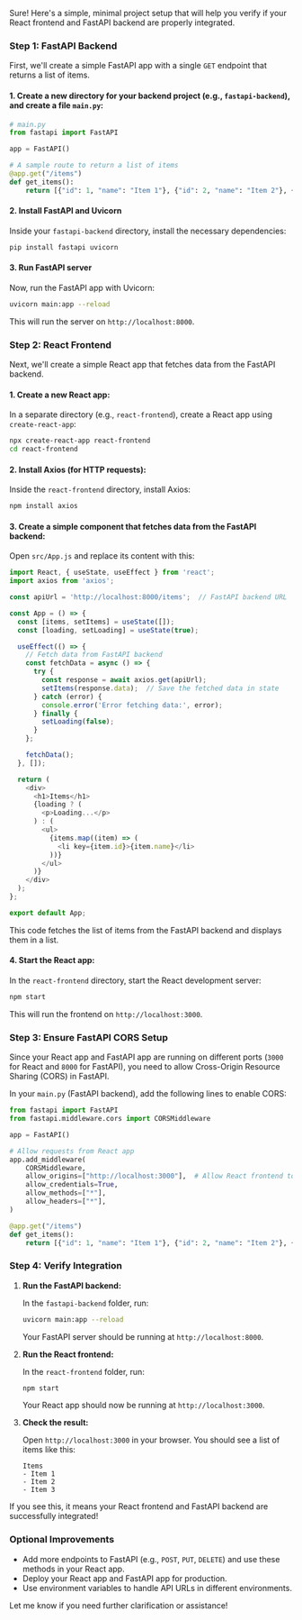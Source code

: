 Sure! Here's a simple, minimal project setup that will help you verify if your React frontend and FastAPI backend are properly integrated.

### Step 1: FastAPI Backend

First, we'll create a simple FastAPI app with a single `GET` endpoint that returns a list of items.

#### 1. Create a new directory for your backend project (e.g., `fastapi-backend`), and create a file `main.py`:

```python
# main.py
from fastapi import FastAPI

app = FastAPI()

# A sample route to return a list of items
@app.get("/items")
def get_items():
    return [{"id": 1, "name": "Item 1"}, {"id": 2, "name": "Item 2"}, {"id": 3, "name": "Item 3"}]
```

#### 2. Install FastAPI and Uvicorn

Inside your `fastapi-backend` directory, install the necessary dependencies:

```bash
pip install fastapi uvicorn
```

#### 3. Run FastAPI server

Now, run the FastAPI app with Uvicorn:

```bash
uvicorn main:app --reload
```

This will run the server on `http://localhost:8000`.

### Step 2: React Frontend

Next, we'll create a simple React app that fetches data from the FastAPI backend.

#### 1. Create a new React app:

In a separate directory (e.g., `react-frontend`), create a React app using `create-react-app`:

```bash
npx create-react-app react-frontend
cd react-frontend
```

#### 2. Install Axios (for HTTP requests):

Inside the `react-frontend` directory, install Axios:

```bash
npm install axios
```

#### 3. Create a simple component that fetches data from the FastAPI backend:

Open `src/App.js` and replace its content with this:

```javascript
import React, { useState, useEffect } from 'react';
import axios from 'axios';

const apiUrl = 'http://localhost:8000/items';  // FastAPI backend URL

const App = () => {
  const [items, setItems] = useState([]);
  const [loading, setLoading] = useState(true);

  useEffect(() => {
    // Fetch data from FastAPI backend
    const fetchData = async () => {
      try {
        const response = await axios.get(apiUrl);
        setItems(response.data);  // Save the fetched data in state
      } catch (error) {
        console.error('Error fetching data:', error);
      } finally {
        setLoading(false);
      }
    };

    fetchData();
  }, []);

  return (
    <div>
      <h1>Items</h1>
      {loading ? (
        <p>Loading...</p>
      ) : (
        <ul>
          {items.map((item) => (
            <li key={item.id}>{item.name}</li>
          ))}
        </ul>
      )}
    </div>
  );
};

export default App;
```

This code fetches the list of items from the FastAPI backend and displays them in a list.

#### 4. Start the React app:

In the `react-frontend` directory, start the React development server:

```bash
npm start
```

This will run the frontend on `http://localhost:3000`.

### Step 3: Ensure FastAPI CORS Setup

Since your React app and FastAPI app are running on different ports (`3000` for React and `8000` for FastAPI), you need to allow Cross-Origin Resource Sharing (CORS) in FastAPI.

In your `main.py` (FastAPI backend), add the following lines to enable CORS:

```python
from fastapi import FastAPI
from fastapi.middleware.cors import CORSMiddleware

app = FastAPI()

# Allow requests from React app
app.add_middleware(
    CORSMiddleware,
    allow_origins=["http://localhost:3000"],  # Allow React frontend to make requests
    allow_credentials=True,
    allow_methods=["*"],
    allow_headers=["*"],
)

@app.get("/items")
def get_items():
    return [{"id": 1, "name": "Item 1"}, {"id": 2, "name": "Item 2"}, {"id": 3, "name": "Item 3"}]
```

### Step 4: Verify Integration

1. **Run the FastAPI backend:**

   In the `fastapi-backend` folder, run:

   ```bash
   uvicorn main:app --reload
   ```

   Your FastAPI server should be running at `http://localhost:8000`.

2. **Run the React frontend:**

   In the `react-frontend` folder, run:

   ```bash
   npm start
   ```

   Your React app should now be running at `http://localhost:3000`.

3. **Check the result:**

   Open `http://localhost:3000` in your browser. You should see a list of items like this:

   ```
   Items
   - Item 1
   - Item 2
   - Item 3
   ```

If you see this, it means your React frontend and FastAPI backend are successfully integrated!

### Optional Improvements
- Add more endpoints to FastAPI (e.g., `POST`, `PUT`, `DELETE`) and use these methods in your React app.
- Deploy your React app and FastAPI app for production.
- Use environment variables to handle API URLs in different environments.

Let me know if you need further clarification or assistance!